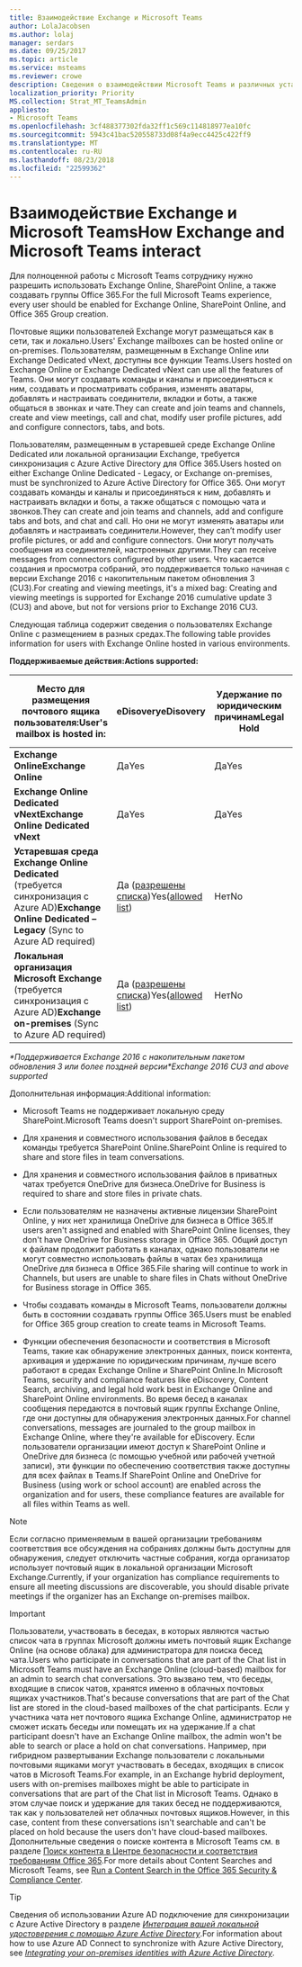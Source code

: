 ```yaml
---
title: Взаимодействие Exchange и Microsoft Teams
author: LolaJacobsen
ms.author: lolaj
manager: serdars
ms.date: 09/25/2017
ms.topic: article
ms.service: msteams
ms.reviewer: crowe
description: Сведения о взаимодействии Microsoft Teams и различных установок Exchange при использовании некоторых функций, таких как создание команд и присоединение к ним, создание каналов и т. д.
localization_priority: Priority
MS.collection: Strat_MT_TeamsAdmin
appliesto:
- Microsoft Teams
ms.openlocfilehash: 3cf488377302fda32ff1c569c114818977ea10fc
ms.sourcegitcommit: 5943c41bac520558733d08f4a9ecc4425c422ff9
ms.translationtype: MT
ms.contentlocale: ru-RU
ms.lasthandoff: 08/23/2018
ms.locfileid: "22599362"
---
```

<a name="how-exchange-and-microsoft-teams-interact"></a><span data-ttu-id="d7aa3-103">Взаимодействие Exchange и Microsoft Teams</span><span class="sxs-lookup"><span data-stu-id="d7aa3-103">How Exchange and Microsoft Teams interact</span></span> 
=========================================

<span data-ttu-id="d7aa3-104">Для полноценной работы с Microsoft Teams сотруднику нужно разрешить использовать Exchange Online, SharePoint Online, а также создавать группы Office 365.</span><span class="sxs-lookup"><span data-stu-id="d7aa3-104">For the full Microsoft Teams experience, every user should be enabled for Exchange Online, SharePoint Online, and Office 365 Group creation.</span></span>

<span data-ttu-id="d7aa3-105">Почтовые ящики пользователей Exchange могут размещаться как в сети, так и локально.</span><span class="sxs-lookup"><span data-stu-id="d7aa3-105">Users' Exchange mailboxes can be hosted online or on-premises.</span></span> <span data-ttu-id="d7aa3-106">Пользователям, размещенным в Exchange Online или Exchange Dedicated vNext, доступны все функции Teams.</span><span class="sxs-lookup"><span data-stu-id="d7aa3-106">Users hosted on Exchange Online or Exchange Dedicated vNext can use all the features of Teams.</span></span> <span data-ttu-id="d7aa3-107">Они могут создавать команды и каналы и присоединяться к ним, создавать и просматривать собрания, изменять аватары, добавлять и настраивать соединители, вкладки и боты, а также общаться в звонках и чате.</span><span class="sxs-lookup"><span data-stu-id="d7aa3-107">They can create and join teams and channels, create and view meetings, call and chat, modify user profile pictures, add and configure connectors, tabs, and bots.</span></span>

<span data-ttu-id="d7aa3-108">Пользователям, размещенным в устаревшей среде Exchange Online Dedicated или локальной организации Exchange, требуется синхронизация с Azure Active Directory для Office 365.</span><span class="sxs-lookup"><span data-stu-id="d7aa3-108">Users hosted on either Exchange Online Dedicated - Legacy, or Exchange on-premises, must be synchronized to Azure Active Directory for Office 365.</span></span> <span data-ttu-id="d7aa3-109">Они могут создавать команды и каналы и присоединяться к ним, добавлять и настраивать вкладки и боты, а также общаться с помощью чата и звонков.</span><span class="sxs-lookup"><span data-stu-id="d7aa3-109">They can create and join teams and channels, add and configure tabs and bots, and chat and call.</span></span> <span data-ttu-id="d7aa3-110">Но они не могут изменять аватары или добавлять и настраивать соединители.</span><span class="sxs-lookup"><span data-stu-id="d7aa3-110">However, they can’t modify user profile pictures, or add and configure connectors.</span></span> <span data-ttu-id="d7aa3-111">Они могут получать сообщения из соединителей, настроенных другими.</span><span class="sxs-lookup"><span data-stu-id="d7aa3-111">They can receive messages from connectors configured by other users.</span></span> <span data-ttu-id="d7aa3-112">Что касается создания и просмотра собраний, это поддерживается только начиная с версии Exchange 2016 с накопительным пакетом обновления 3 (CU3).</span><span class="sxs-lookup"><span data-stu-id="d7aa3-112">For creating and viewing meetings, it's a mixed bag: Creating and viewing meetings is supported for Exchange 2016 cumulative update 3 (CU3) and above, but not for versions prior to Exchange 2016 CU3.</span></span>

<span data-ttu-id="d7aa3-113">Следующая таблица содержит сведения о пользователях Exchange Online с размещением в разных средах.</span><span class="sxs-lookup"><span data-stu-id="d7aa3-113">The following table provides information for users with Exchange Online hosted in various environments.</span></span>

<span data-ttu-id="d7aa3-114">**Поддерживаемые действия:**</span><span class="sxs-lookup"><span data-stu-id="d7aa3-114">**Actions supported:**</span></span> 

| <span data-ttu-id="d7aa3-115">Место для размещения почтового ящика пользователя:</span><span class="sxs-lookup"><span data-stu-id="d7aa3-115">User's mailbox is hosted in:</span></span> | <span data-ttu-id="d7aa3-116">eDisovery</span><span class="sxs-lookup"><span data-stu-id="d7aa3-116">eDisovery</span></span>| <span data-ttu-id="d7aa3-117">Удержание по юридическим причинам</span><span class="sxs-lookup"><span data-stu-id="d7aa3-117">Legal Hold</span></span> | <span data-ttu-id="d7aa3-118">Хранения</span><span class="sxs-lookup"><span data-stu-id="d7aa3-118">Retention</span></span>| <span data-ttu-id="d7aa3-119">Группы и канала mgmt</span><span class="sxs-lookup"><span data-stu-id="d7aa3-119">Team and Channel mgmt</span></span> |<span data-ttu-id="d7aa3-120">Создание и просмотр собраний</span><span class="sxs-lookup"><span data-stu-id="d7aa3-120">Create and view meetings</span></span>| <span data-ttu-id="d7aa3-121">Изменение аватара пользователя</span><span class="sxs-lookup"><span data-stu-id="d7aa3-121">Modify user profile picture</span></span> | <span data-ttu-id="d7aa3-122">Журнал звонков</span><span class="sxs-lookup"><span data-stu-id="d7aa3-122">Call History</span></span> | <span data-ttu-id="d7aa3-123">Управление контактами</span><span class="sxs-lookup"><span data-stu-id="d7aa3-123">Manage Contacts</span></span> | <span data-ttu-id="d7aa3-124">Доступ к контактов Outlook</span><span class="sxs-lookup"><span data-stu-id="d7aa3-124">Access Outlook contacts</span></span> | <span data-ttu-id="d7aa3-125">Голосовая почта</span><span class="sxs-lookup"><span data-stu-id="d7aa3-125">Voicemail</span></span> |<span data-ttu-id="d7aa3-126">Добавление и настройка соединителей</span><span class="sxs-lookup"><span data-stu-id="d7aa3-126">Add and configure connectors</span></span>|<span data-ttu-id="d7aa3-127">Добавление и настройка вкладок</span><span class="sxs-lookup"><span data-stu-id="d7aa3-127">Add and configure tabs</span></span>|<span data-ttu-id="d7aa3-128">Добавление и настройка ботов</span><span class="sxs-lookup"><span data-stu-id="d7aa3-128">Add and configure bots</span></span>| 
|---|---|---|---|---|---|---|---|---|---|---|---|---|---|
|<span data-ttu-id="d7aa3-129">**Exchange Online**</span><span class="sxs-lookup"><span data-stu-id="d7aa3-129">**Exchange Online**</span></span>|<span data-ttu-id="d7aa3-130">Да</span><span class="sxs-lookup"><span data-stu-id="d7aa3-130">Yes</span></span>|<span data-ttu-id="d7aa3-131">Да</span><span class="sxs-lookup"><span data-stu-id="d7aa3-131">Yes</span></span>|<span data-ttu-id="d7aa3-132">Да</span><span class="sxs-lookup"><span data-stu-id="d7aa3-132">Yes</span></span>|<span data-ttu-id="d7aa3-133">Да</span><span class="sxs-lookup"><span data-stu-id="d7aa3-133">Yes</span></span>|<span data-ttu-id="d7aa3-134">Да</span><span class="sxs-lookup"><span data-stu-id="d7aa3-134">Yes</span></span>|<span data-ttu-id="d7aa3-135">Да</span><span class="sxs-lookup"><span data-stu-id="d7aa3-135">Yes</span></span>|<span data-ttu-id="d7aa3-136">Да</span><span class="sxs-lookup"><span data-stu-id="d7aa3-136">Yes</span></span>|<span data-ttu-id="d7aa3-137">Да</span><span class="sxs-lookup"><span data-stu-id="d7aa3-137">Yes</span></span>|<span data-ttu-id="d7aa3-138">Да</span><span class="sxs-lookup"><span data-stu-id="d7aa3-138">Yes</span></span>|<span data-ttu-id="d7aa3-139">Да</span><span class="sxs-lookup"><span data-stu-id="d7aa3-139">Yes</span></span>|<span data-ttu-id="d7aa3-140">Да</span><span class="sxs-lookup"><span data-stu-id="d7aa3-140">Yes</span></span>|<span data-ttu-id="d7aa3-141">Да</span><span class="sxs-lookup"><span data-stu-id="d7aa3-141">Yes</span></span>|<span data-ttu-id="d7aa3-142">Да</span><span class="sxs-lookup"><span data-stu-id="d7aa3-142">Yes</span></span>|
|<span data-ttu-id="d7aa3-143">**Exchange Online Dedicated vNext**</span><span class="sxs-lookup"><span data-stu-id="d7aa3-143">**Exchange Online Dedicated vNext**</span></span>|<span data-ttu-id="d7aa3-144">Да</span><span class="sxs-lookup"><span data-stu-id="d7aa3-144">Yes</span></span>|<span data-ttu-id="d7aa3-145">Да</span><span class="sxs-lookup"><span data-stu-id="d7aa3-145">Yes</span></span>|<span data-ttu-id="d7aa3-146">Да</span><span class="sxs-lookup"><span data-stu-id="d7aa3-146">Yes</span></span>|<span data-ttu-id="d7aa3-147">Да</span><span class="sxs-lookup"><span data-stu-id="d7aa3-147">Yes</span></span>|<span data-ttu-id="d7aa3-148">Да</span><span class="sxs-lookup"><span data-stu-id="d7aa3-148">Yes</span></span>|<span data-ttu-id="d7aa3-149">Да</span><span class="sxs-lookup"><span data-stu-id="d7aa3-149">Yes</span></span>|<span data-ttu-id="d7aa3-150">Да</span><span class="sxs-lookup"><span data-stu-id="d7aa3-150">Yes</span></span>|<span data-ttu-id="d7aa3-151">Да</span><span class="sxs-lookup"><span data-stu-id="d7aa3-151">Yes</span></span>|<span data-ttu-id="d7aa3-152">Да</span><span class="sxs-lookup"><span data-stu-id="d7aa3-152">Yes</span></span>|<span data-ttu-id="d7aa3-153">Да</span><span class="sxs-lookup"><span data-stu-id="d7aa3-153">Yes</span></span>|<span data-ttu-id="d7aa3-154">Да</span><span class="sxs-lookup"><span data-stu-id="d7aa3-154">Yes</span></span>|<span data-ttu-id="d7aa3-155">Да</span><span class="sxs-lookup"><span data-stu-id="d7aa3-155">Yes</span></span>|<span data-ttu-id="d7aa3-156">Да</span><span class="sxs-lookup"><span data-stu-id="d7aa3-156">Yes</span></span>|
|<span data-ttu-id="d7aa3-157">**Устаревшая среда Exchange Online Dedicated** (требуется синхронизация с Azure AD)</span><span class="sxs-lookup"><span data-stu-id="d7aa3-157">**Exchange Online Dedicated – Legacy** (Sync to Azure AD required)</span></span>|<span data-ttu-id="d7aa3-158">Да ([разрешены списка](https://support.office.com/en-us/article/searching-cloud-based-mailboxes-for-on-premises-users-in-office-365-3f7dde1a-a8ea-4366-86da-8ee6777f357c?ui=en-US&rs=en-US&ad=US))</span><span class="sxs-lookup"><span data-stu-id="d7aa3-158">Yes([allowed list](https://support.office.com/en-us/article/searching-cloud-based-mailboxes-for-on-premises-users-in-office-365-3f7dde1a-a8ea-4366-86da-8ee6777f357c?ui=en-US&rs=en-US&ad=US))</span></span>|<span data-ttu-id="d7aa3-159">Нет</span><span class="sxs-lookup"><span data-stu-id="d7aa3-159">No</span></span>|<span data-ttu-id="d7aa3-160">Нет</span><span class="sxs-lookup"><span data-stu-id="d7aa3-160">No</span></span>|<span data-ttu-id="d7aa3-161">Да</span><span class="sxs-lookup"><span data-stu-id="d7aa3-161">Yes</span></span>|<span data-ttu-id="d7aa3-162">Нет</span><span class="sxs-lookup"><span data-stu-id="d7aa3-162">No</span></span>|<span data-ttu-id="d7aa3-163">Нет</span><span class="sxs-lookup"><span data-stu-id="d7aa3-163">No</span></span>|<span data-ttu-id="d7aa3-164">Да</span><span class="sxs-lookup"><span data-stu-id="d7aa3-164">Yes</span></span>|<span data-ttu-id="d7aa3-165">Да</span><span class="sxs-lookup"><span data-stu-id="d7aa3-165">Yes</span></span>|<span data-ttu-id="d7aa3-166">Нет</span><span class="sxs-lookup"><span data-stu-id="d7aa3-166">No</span></span>|<span data-ttu-id="d7aa3-167">Да (Exchange 2013 +)</span><span class="sxs-lookup"><span data-stu-id="d7aa3-167">Yes(Exchange 2013+)</span></span>|<span data-ttu-id="d7aa3-168">Нет</span><span class="sxs-lookup"><span data-stu-id="d7aa3-168">No</span></span>|<span data-ttu-id="d7aa3-169">Да</span><span class="sxs-lookup"><span data-stu-id="d7aa3-169">Yes</span></span>|<span data-ttu-id="d7aa3-170">Да</span><span class="sxs-lookup"><span data-stu-id="d7aa3-170">Yes</span></span>|
|<span data-ttu-id="d7aa3-171">**Локальная организация Microsoft Exchange** (требуется синхронизация с Azure AD)</span><span class="sxs-lookup"><span data-stu-id="d7aa3-171">**Exchange on-premises** (Sync to Azure AD required)</span></span>|<span data-ttu-id="d7aa3-172">Да ([разрешены списка](https://support.office.com/en-us/article/searching-cloud-based-mailboxes-for-on-premises-users-in-office-365-3f7dde1a-a8ea-4366-86da-8ee6777f357c?ui=en-US&rs=en-US&ad=US))</span><span class="sxs-lookup"><span data-stu-id="d7aa3-172">Yes([allowed list](https://support.office.com/en-us/article/searching-cloud-based-mailboxes-for-on-premises-users-in-office-365-3f7dde1a-a8ea-4366-86da-8ee6777f357c?ui=en-US&rs=en-US&ad=US))</span></span>|<span data-ttu-id="d7aa3-173">Нет</span><span class="sxs-lookup"><span data-stu-id="d7aa3-173">No</span></span>|<span data-ttu-id="d7aa3-174">Нет</span><span class="sxs-lookup"><span data-stu-id="d7aa3-174">No</span></span>|<span data-ttu-id="d7aa3-175">Да</span><span class="sxs-lookup"><span data-stu-id="d7aa3-175">Yes</span></span>|<span data-ttu-id="d7aa3-176">Да (Exchange 2016 CU3 +)</span><span class="sxs-lookup"><span data-stu-id="d7aa3-176">Yes(Exchange 2016 CU3+)</span></span>|<span data-ttu-id="d7aa3-177">Нет</span><span class="sxs-lookup"><span data-stu-id="d7aa3-177">No</span></span>|<span data-ttu-id="d7aa3-178">Да</span><span class="sxs-lookup"><span data-stu-id="d7aa3-178">Yes</span></span>|<span data-ttu-id="d7aa3-179">Да</span><span class="sxs-lookup"><span data-stu-id="d7aa3-179">Yes</span></span>|<span data-ttu-id="d7aa3-180">Нет</span><span class="sxs-lookup"><span data-stu-id="d7aa3-180">No</span></span>|<span data-ttu-id="d7aa3-181">Да (Exchange 2013 +)</span><span class="sxs-lookup"><span data-stu-id="d7aa3-181">Yes(Exchange 2013+)</span></span>|<span data-ttu-id="d7aa3-182">Нет</span><span class="sxs-lookup"><span data-stu-id="d7aa3-182">No</span></span>|<span data-ttu-id="d7aa3-183">Нет</span><span class="sxs-lookup"><span data-stu-id="d7aa3-183">No</span></span>|<span data-ttu-id="d7aa3-184">Да</span><span class="sxs-lookup"><span data-stu-id="d7aa3-184">Yes</span></span>|
                                                            
<span data-ttu-id="d7aa3-185">*\*Поддерживается Exchange 2016 с накопительным пакетом обновления 3 или более поздней версии*</span><span class="sxs-lookup"><span data-stu-id="d7aa3-185">*\*Exchange 2016 CU3 and above supported*</span></span>

<span data-ttu-id="d7aa3-186">Дополнительная информация:</span><span class="sxs-lookup"><span data-stu-id="d7aa3-186">Additional information:</span></span>

-   <span data-ttu-id="d7aa3-187">Microsoft Teams не поддерживает локальную среду SharePoint.</span><span class="sxs-lookup"><span data-stu-id="d7aa3-187">Microsoft Teams doesn't support SharePoint on-premises.</span></span>

-   <span data-ttu-id="d7aa3-188">Для хранения и совместного использования файлов в беседах команды требуется SharePoint Online.</span><span class="sxs-lookup"><span data-stu-id="d7aa3-188">SharePoint Online is required to share and store files in team conversations.</span></span>

-   <span data-ttu-id="d7aa3-189">Для хранения и совместного использования файлов в приватных чатах требуется OneDrive для бизнеса.</span><span class="sxs-lookup"><span data-stu-id="d7aa3-189">OneDrive for Business is required to share and store files in private chats.</span></span>

-   <span data-ttu-id="d7aa3-190">Если пользователям не назначены активные лицензии SharePoint Online, у них нет хранилища OneDrive для бизнеса в Office 365.</span><span class="sxs-lookup"><span data-stu-id="d7aa3-190">If users aren't assigned and enabled with SharePoint Online licenses, they don't have OneDrive for Business storage in Office 365.</span></span> <span data-ttu-id="d7aa3-191">Общий доступ к файлам продолжит работать в каналах, однако пользователи не могут совместно использовать файлы в чатах без хранилища OneDrive для бизнеса в Office 365.</span><span class="sxs-lookup"><span data-stu-id="d7aa3-191">File sharing will continue to work in Channels, but users are unable to share files in Chats without OneDrive for Business storage in Office 365.</span></span>

-   <span data-ttu-id="d7aa3-192">Чтобы создавать команды в Microsoft Teams, пользователи должны быть в состоянии создавать группы Office 365.</span><span class="sxs-lookup"><span data-stu-id="d7aa3-192">Users must be enabled for Office 365 group creation to create teams in Microsoft Teams.</span></span>

-   <span data-ttu-id="d7aa3-193">Функции обеспечения безопасности и соответствия в Microsoft Teams, такие как обнаружение электронных данных, поиск контента, архивация и удержание по юридическим причинам, лучше всего работают в средах Exchange Online и SharePoint Online.</span><span class="sxs-lookup"><span data-stu-id="d7aa3-193">In Microsoft Teams, security and compliance features like eDiscovery, Content Search, archiving, and legal hold work best in Exchange Online and SharePoint Online environments.</span></span> <span data-ttu-id="d7aa3-194">Во время бесед в каналах сообщения передаются в почтовый ящик группы Exchange Online, где они доступны для обнаружения электронных данных.</span><span class="sxs-lookup"><span data-stu-id="d7aa3-194">For channel conversations, messages are journaled to the group mailbox in Exchange Online, where they're available for eDiscovery.</span></span> <span data-ttu-id="d7aa3-195">Если пользователи организации имеют доступ к SharePoint Online и OneDrive для бизнеса (с помощью учебной или рабочей учетной записи), эти функции по обеспечению соответствия также доступны для всех файлах в Teams.</span><span class="sxs-lookup"><span data-stu-id="d7aa3-195">If SharePoint Online and OneDrive for Business (using work or school account) are enabled across the organization and for users, these compliance features are available for all files within Teams as well.</span></span>

> [!NOTE]
> <span data-ttu-id="d7aa3-196">Если согласно применяемым в вашей организации требованиям соответствия все обсуждения на собраниях должны быть доступны для обнаружения, следует отключить частные собрания, когда организатор использует почтовый ящик в локальной организации Microsoft Exchange.</span><span class="sxs-lookup"><span data-stu-id="d7aa3-196">Currently, if your organization has compliance requirements to ensure all meeting discussions are discoverable, you should disable private meetings if the organizer has an Exchange on-premises mailbox.</span></span>

> [!IMPORTANT]
  <span data-ttu-id="d7aa3-197">Пользователи, участвовать в беседах, в которых являются частью список чата в группах Microsoft должны иметь почтовый ящик Exchange Online (на основе облака) для администратора для поиска бесед чата.</span><span class="sxs-lookup"><span data-stu-id="d7aa3-197">Users who participate in conversations that are part of the Chat list in Microsoft Teams must have an Exchange Online (cloud-based) mailbox for an admin to search chat conversations.</span></span> <span data-ttu-id="d7aa3-198">Это вызвано тем, что беседы, входящие в список чатов, хранятся именно в облачных почтовых ящиках участников.</span><span class="sxs-lookup"><span data-stu-id="d7aa3-198">That's because conversations that are part of the Chat list are stored in the cloud-based mailboxes of the chat participants.</span></span> <span data-ttu-id="d7aa3-199">Если у участника чата нет почтового ящика Exchange Online, администратор не сможет искать беседы или помещать их на удержание.</span><span class="sxs-lookup"><span data-stu-id="d7aa3-199">If a chat participant doesn't have an Exchange Online mailbox, the admin won't be able to search or place a hold on chat conversations.</span></span> <span data-ttu-id="d7aa3-200">Например, при гибридном развертывании Exchange пользователи с локальными почтовыми ящиками могут участвовать в беседах, входящих в список чатов в Microsoft Teams.</span><span class="sxs-lookup"><span data-stu-id="d7aa3-200">For example, in an Exchange hybrid deployment, users with on-premises mailboxes might be able to participate in conversations that are part of the Chat list in Microsoft Teams.</span></span> <span data-ttu-id="d7aa3-201">Однако в этом случае поиск и удержание для таких бесед не поддерживаются, так как у пользователей нет облачных почтовых ящиков.</span><span class="sxs-lookup"><span data-stu-id="d7aa3-201">However, in this case, content from these conversations isn't searchable and can't be placed on hold because the users don't have cloud-based mailboxes.</span></span> <span data-ttu-id="d7aa3-202">Дополнительные сведения о поиске контента в Microsoft Teams см. в разделе [Поиск контента в Центре безопасности и соответствия требованиям Office 365](https://support.office.com/article/Run-a-Content-Search-in-the-Office-365-Security-Compliance-Center-61852fd9-fe8a-4880-a339-cb19ed3bff4a).</span><span class="sxs-lookup"><span data-stu-id="d7aa3-202">For more details about Content Searches and Microsoft Teams, see [Run a Content Search in the Office 365 Security & Compliance Center](https://support.office.com/article/Run-a-Content-Search-in-the-Office-365-Security-Compliance-Center-61852fd9-fe8a-4880-a339-cb19ed3bff4a).</span></span>

> [!TIP]
  <span data-ttu-id="d7aa3-203">Сведения об использовании Azure AD подключение для синхронизации с Azure Active Directory в разделе [*Интеграция вашей локальной удостоверения с помощью Azure Active Directory*](https://go.microsoft.com/fwlink/?linkid=854600).</span><span class="sxs-lookup"><span data-stu-id="d7aa3-203">For information about how to use Azure AD Connect to synchronize with Azure Active Directory, see [*Integrating your on-premises identities with Azure Active Directory*](https://go.microsoft.com/fwlink/?linkid=854600).</span></span>
